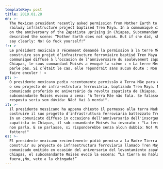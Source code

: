 ```yaml
---
templateKey: post
title: 2019.01.28
en: >-
  The Mexican president recently asked permission from Mother Earth to build his
  railway infrastructure project baptised Tren Maya. In a communiqué circulated
  on the anniversary of the Zapatista uprising in Chiapas, Subcomandante Moisés
  described the scene: “Mother Earth does not speak. But if she did, she would
  say clearly: No! Go fuck yourself!“
fr: >-
  Le président mexicain à récemment demandé la permission à la terre Mère de
  construire son projet d’infrastructure ferroviaire baptisé Tren Maya. Dans un
  communiqué diffusé à l’occasion de l’anniversaire du soulèvement zapatiste au
  Chiapas, le sous commandant Moisés a évoqué la scène : « La terre Mère ne
  parle pas. Si c’était le cas, elle répondrait sans aucun doute : Non ! va te
  faire enculer ! » 
pt: >-
  O presidente mexicano pediu recentemente permissão à Terra Mãe para construir
  o seu projecto de infra-estrutura ferroviária, baptizado Tren Maya. Num
  comunicado proferido no aniversário da revolta zapatista de Chiapas, o
  subcomandante Moisés evocou a cena: "A Terra Mãe não fala. Se falasse, a sua
  resposta seria sem dúvida: Não! Vai à merda!".
it: >-
  Il presidente messicano ha appena chiesto il permesso alla terra Madre di
  costruire il suo progetto d'infrastruttura ferroviaria battezzato Tren Maya.
  In un comunicato diffuso in occasione dell'anniversario dell'insorgenza
  zapatista in Chiapas, il sub-comandante Moisés ha invocato : "La terra Madre
  non parla. E se parlasse, si risponderebbe senza alcun dubbio: No! Vai a farti
  fottere!"
es: >-
  El presidente mexicano recientemente pidió permiso a la Madre Tierra para
  construir su proyecto de infraestructura ferroviaria llamado Tren Maya. En un
  comunicado emitido en ocasión del aniversario del levantamiento zapatista en
  Chiapas, el subcomandante Moisés evocó la escena: “La tierra no habla, si
  fuera,¡No, vete a la chingada!”
---
```


